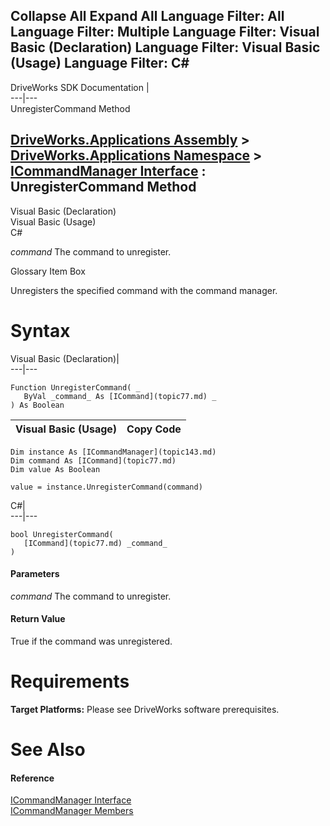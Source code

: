        

 Collapse All Expand All  Language Filter: All  Language Filter: Multiple  Language Filter: Visual Basic (Declaration) Language Filter: Visual Basic (Usage) Language Filter: C#  
---  
DriveWorks SDK Documentation  |   
---|---  
UnregisterCommand Method   
  
[DriveWorks.Applications Assembly](topic13.md) > [DriveWorks.Applications Namespace](topic16.md) > [ICommandManager Interface](topic143.md) : UnregisterCommand Method  
---  
  
Visual Basic (Declaration)    
Visual Basic (Usage)    
C# 

_command_
    The command to unregister.

Glossary Item Box

Unregisters the specified command with the command manager. 

# Syntax

Visual Basic (Declaration)|   
---|---  
      
    
    Function UnregisterCommand( _
       ByVal _command_ As [ICommand](topic77.md) _
    ) As Boolean  
  
Visual Basic (Usage)| Copy Code  
---|---  
      
    
    Dim instance As [ICommandManager](topic143.md)
    Dim command As [ICommand](topic77.md)
    Dim value As Boolean
     
    value = instance.UnregisterCommand(command)  
  
C#|   
---|---  
      
    
    bool UnregisterCommand( 
       [ICommand](topic77.md) _command_
    )  
  
#### Parameters

 _command_
    The command to unregister.

#### Return Value

True if the command was unregistered.

# Requirements

**Target Platforms:** Please see DriveWorks software prerequisites.

# See Also

#### Reference

[ICommandManager Interface](topic143.md)   
[ICommandManager Members](topic144.md)


